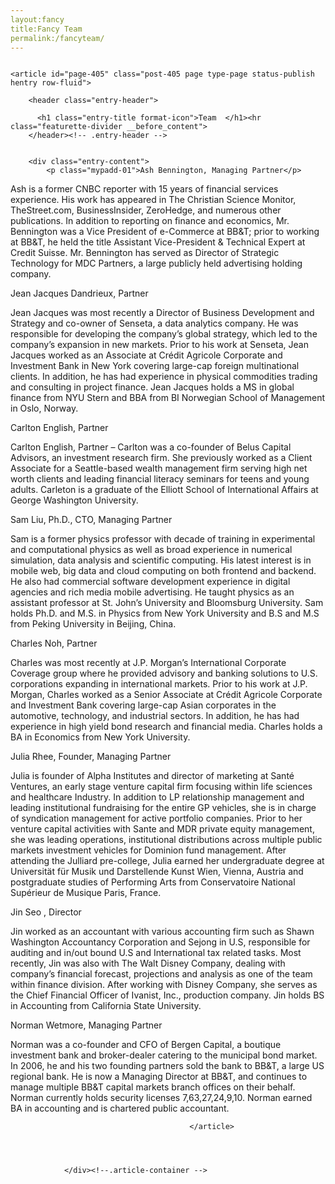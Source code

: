 ```yaml
---
layout:fancy
title:Fancy Team
permalink:/fancyteam/
---
```

 
 <div id="content" class="span12 article-container">
                    
                    
                        
                                                                                    
                                                                    <article id="page-405" class="post-405 page type-page status-publish hentry row-fluid">
                                        
        <header class="entry-header">
          
          <h1 class="entry-title format-icon">Team  </h1><hr class="featurette-divider __before_content">
        </header><!-- .entry-header -->

              
        <div class="entry-content">
            <p class="mypadd-01">Ash Bennington, Managing Partner</p>
<p>Ash is a former CNBC reporter with 15 years of financial services experience. His work has appeared in The Christian Science Monitor, TheStreet.com, BusinessInsider, ZeroHedge, and numerous other publications. In addition to reporting on finance and economics, Mr. Bennington was a Vice President of e-Commerce at BB&amp;T; prior to working at BB&amp;T, he held the title Assistant Vice-President &amp; Technical Expert at Credit Suisse. Mr. Bennington has served as Director of Strategic Technology for MDC Partners, a large publicly held advertising holding company.</p>
<p class="mypadd-01">Jean Jacques Dandrieux, Partner</p>
<p>Jean Jacques was most recently a Director of Business Development and Strategy and co-owner of Senseta, a data analytics company. He was responsible for developing the company’s global strategy, which led to the company’s expansion in new markets. Prior to his work at Senseta, Jean Jacques worked as an Associate at Crédit Agricole Corporate and Investment Bank in New York covering large-cap foreign multinational clients. In addition, he has had experience in physical commodities trading and consulting in project finance. Jean Jacques holds a MS in global finance from NYU Stern and BBA from BI Norwegian School of Management in Oslo, Norway.</p>
<p class="mypadd-01">Carlton English, Partner</p>
<p>Carlton English, Partner &#8211; Carlton was a co-founder of Belus Capital Advisors, an investment research firm. She previously worked as a Client Associate for a Seattle-based wealth management firm serving high net worth clients and leading financial literacy seminars for teens and young adults. Carleton is a graduate of the Elliott School of International Affairs at George Washington University.</p>
<p class="mypadd-01">Sam Liu, Ph.D., CTO, Managing Partner</p>
<p>Sam is a former physics professor with decade of training in experimental and computational physics as well as broad experience in numerical simulation, data analysis and scientific computing. His latest interest is in mobile web, big data and cloud computing on both frontend and backend. He also had commercial software development experience in digital agencies and rich media mobile advertising. He taught physics as an assistant professor at St. John’s University and Bloomsburg University. Sam holds Ph.D. and M.S. in Physics from New York University and B.S and M.S from Peking University in Beijing, China.</p>
<p class="mypadd-01">Charles Noh, Partner</p>
<p>Charles was most recently at J.P. Morgan’s International Corporate Coverage group where he provided advisory and banking solutions to U.S. corporations expanding in international markets. Prior to his work at J.P. Morgan, Charles worked as a Senior Associate at Crédit Agricole Corporate and Investment Bank covering large-cap Asian corporates in the automotive, technology, and industrial sectors. In addition, he has had experience in high yield bond research and financial media. Charles holds a BA in Economics from New York University.</p>
<p class="mypadd-01">Julia Rhee, Founder, Managing Partner</p>
<p>Julia is founder of Alpha Institutes and director of marketing at Santé Ventures, an early stage venture capital firm focusing within life sciences and healthcare Industry. In addition to LP relationship management and leading institutional fundraising for the entire GP vehicles, she is in charge of syndication management for active portfolio companies. Prior to her venture capital activities with Sante and MDR private equity management, she was leading operations, institutional distributions across multiple public markets investment vehicles for Dominion fund management. After attending the Julliard pre-college, Julia earned her undergraduate degree at Universität für Musik und Darstellende Kunst Wien, Vienna, Austria and postgraduate studies of Performing Arts from Conservatoire National Supérieur de Musique Paris, France.</p>
<p class="mypadd-01">Jin Seo , Director</p>
<p>Jin worked as an accountant with various accounting firm such as Shawn Washington Accountancy Corporation and Sejong in U.S, responsible for auditing and in/out bound U.S and International tax related tasks. Most recently, Jin was also with The Walt Disney Company, dealing with company&#8217;s financial forecast, projections and analysis as one of the team within finance division. After working with Disney Company, she serves as the Chief Financial Officer of Ivanist, Inc., production company. Jin holds BS in Accounting from California State University.</p>
<p class="mypadd-01">Norman Wetmore, Managing Partner</p>
<p>Norman was a co-founder and CFO of Bergen Capital, a boutique investment bank and broker-dealer catering to the municipal bond market. In 2006, he and his two founding partners sold the bank to BB&amp;T, a large US regional bank. He is now a Managing Director at BB&amp;T, and continues to manage multiple BB&amp;T capital markets branch offices on their behalf. Norman currently holds security licenses 7,63,27,24,9,10. Norman earned BA in accounting and is chartered public accountant.</p>
        </div>

                                            </article>
                                
                            
                        
                    
                </div><!--.article-container -->
